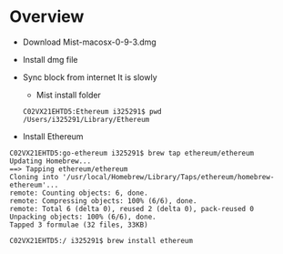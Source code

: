 # Overview

* Download Mist-macosx-0-9-3.dmg

* Install dmg file 

* Sync block from internet
It is slowly 

  * Mist install folder 
  
  ```
  C02VX21EHTD5:Ethereum i325291$ pwd
  /Users/i325291/Library/Ethereum
  ```

* Install Ethereum 

```
C02VX21EHTD5:go-ethereum i325291$ brew tap ethereum/ethereum
Updating Homebrew...
==> Tapping ethereum/ethereum
Cloning into '/usr/local/Homebrew/Library/Taps/ethereum/homebrew-ethereum'...
remote: Counting objects: 6, done.
remote: Compressing objects: 100% (6/6), done.
remote: Total 6 (delta 0), reused 2 (delta 0), pack-reused 0
Unpacking objects: 100% (6/6), done.
Tapped 3 formulae (32 files, 33KB)

C02VX21EHTD5:/ i325291$ brew install ethereum

```

